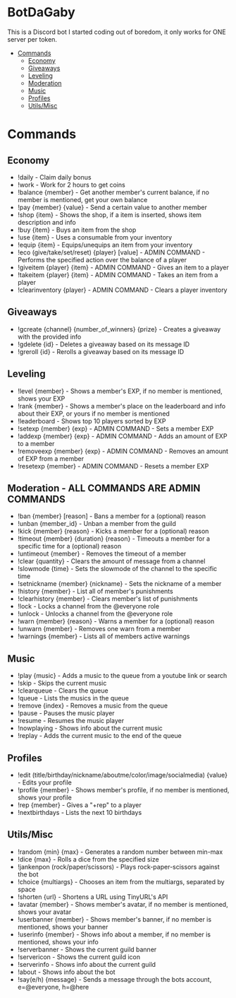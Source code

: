 # BotDaGaby

This is a Discord bot I started coding out of boredom, it only works for ONE server per token.  

- [Commands](#commands)
  * [Economy](#economy)
  * [Giveaways](#giveaways)
  * [Leveling](#leveling)
  * [Moderation](#moderation---all-commands-are-admin-commands)
  * [Music](#music)
  * [Profiles](#profiles)
  * [Utils/Misc](#utils-misc)

# Commands

## Economy

- !daily - Claim daily bonus
- !work - Work for 2 hours to get coins
- !balance {member} - Get another member's current balance, if no member is mentioned, get your own balance
- !pay {member} {value} - Send a certain value to another member 
- !shop {item} - Shows the shop, if a item is inserted, shows item description and info
- !buy {item} - Buys an item from the shop
- !use {item} - Uses a consumable from your inventory
- !equip {item} - Equips/unequips an item from your inventory
- !eco (give/take/set/reset) {player} [value] - ADMIN COMMAND - Performs the specified action over the balance of a player
- !giveitem {player} {item} - ADMIN COMMAND - Gives an item to a player
- !takeitem {player} {item} - ADMIN COMMAND - Takes an item from a player
- !clearinventory {player} - ADMIN COMMAND - Clears a player inventory


## Giveaways

- !gcreate {channel} {number_of_winners} {prize} - Creates a giveaway with the provided info
- !gdelete {id} - Deletes a giveaway based on its message ID 
- !greroll {id} - Rerolls a giveaway based on its message ID


## Leveling

- !level {member} - Shows a member's EXP, if no member is mentioned, shows your EXP
- !rank {member} - Shows a member's place on the leaderboard and info about their EXP, or yours if no member is mentioned
- !leaderboard - Shows top 10 players sorted by EXP
- !setexp {member} {exp} - ADMIN COMMAND - Sets a member EXP
- !addexp {member} {exp} - ADMIN COMMAND - Adds an amount of EXP to a member
- !removeexp {member} {exp} - ADMIN COMMAND - Removes an amount of EXP from a member
- !resetexp {member} - ADMIN COMMAND - Resets a member EXP


## Moderation - ALL COMMANDS ARE ADMIN COMMANDS

- !ban {member} [reason] - Bans a member for a (optional) reason
- !unban {member_id} - Unban a member from the guild
- !kick {member} {reason} - Kicks a member for a (optional) reason
- !timeout {member} {duration} {reason} - Timeouts a member for a specific time for a (optional) reason
- !untimeout {member} - Removes the timeout of a member
- !clear {quantity} - Clears the amount of message from a channel
- !slowmode {time} - Sets the slowmode of the channel to the specific time
- !setnickname {member} {nickname} - Sets the nickname of a member
- !history {member} - List all of member's punishments
- !clearhistory {member} - Clears member's list of punishments
- !lock - Locks a channel from the @everyone role
- !unlock - Unlocks a channel from the @everyone role
- !warn {member} {reason} - Warns a member for a (optional) reason
- !unwarn {member} - Removes one warn from a member
- !warnings {member} - Lists all of members active warnings


## Music

- !play {music} - Adds a music to the queue from a youtube link or search
- !skip - Skips the current music
- !clearqueue - Clears the queue
- !queue - Lists the musics in the queue
- !remove {index} - Removes a music from the queue
- !pause - Pauses the music player
- !resume - Resumes the music player
- !nowplaying - Shows info about the current music
- !replay - Adds the current music to the end of the queue


## Profiles

- !edit (title/birthday/nickname/aboutme/color/image/socialmedia) {value} - Edits your profile
- !profile {member} - Shows member's profile, if no member is mentioned, shows your profile
- !rep {member} - Gives a "+rep" to a player
- !nextbirthdays - Lists the next 10 birthdays


## Utils/Misc

- !random {min} {max} - Generates a random number between min-max
- !dice {max} - Rolls a dice from the specified size
- !jankenpon (rock/paper/scissors) - Plays rock-paper-scissors against the bot
- !choice {multiargs} - Chooses an item from the multiargs, separated by space
- !shorten {url} - Shortens a URL using TinyURL's API
- !avatar {member} - Shows member's avatar, if no member is mentioned, shows your avatar
- !userbanner {member} - Shows member's banner, if no member is mentioned, shows your banner
- !userinfo {member} - Shows info about a member, if no member is mentioned, shows your info
- !serverbanner - Shows the current guild banner
- !servericon - Shows the current guild icon
- !serverinfo - Shows info about the current guild
- !about - Shows info about the bot
- !say(e/h) {message} - Sends a message through the bots account, e=@everyone, h=@here

